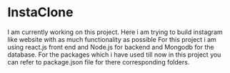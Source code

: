 # InstaClone
I am currently working on this project.
Here i am trying to build instagram like website with as much functionality as possible
For this project i am using react.js front end and Node.js for backend and Mongodb for the database.
For the packages which i have used till now in this project you can refer to package.json file for there corresponding folders.
